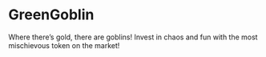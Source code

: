# GreenGoblin
Where there’s gold, there are goblins! Invest in chaos and fun with the most mischievous token on the market!
